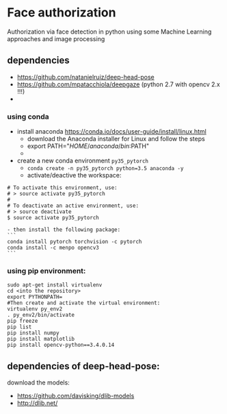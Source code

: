 # Face authorization

Authorization via face detection in python using some Machine Learning approaches and image processing

## dependencies

 - https://github.com/natanielruiz/deep-head-pose 
 - https://github.com/mpatacchiola/deepgaze (python 2.7 with opencv 2.x !!!)
 - 


### using conda

 - install anaconda https://conda.io/docs/user-guide/install/linux.html
     - download the Anaconda installer for Linux and follow the steps
     - export PATH="$HOME/anaconda/bin:$PATH"
     -     
 - create a new conda environment `py35_pytorch`
    - ```conda create -n py35_pytorch python=3.5 anaconda -y```
    - activate/deactive the workspace:
``` 
# To activate this environment, use:
# > source activate py35_pytorch
#
# To deactivate an active environment, use:
# > source deactivate
$ source activate py35_pytorch
```
    - then install the following package:
    ```
    conda install pytorch torchvision -c pytorch
    conda install -c menpo opencv3
    ```
    
### using pip environment:

```
sudo apt-get install virtualenv
cd <into the repository>
export PYTHONPATH=
#Then create and activate the virtual environment:
virtualenv py_env2
. py_env2/bin/activate
pip freeze
pip list
pip install numpy
pip install matplotlib
pip install opencv-python==3.4.0.14

```


## dependencies of deep-head-pose:

download the models:
 - https://github.com/davisking/dlib-models
 - http://dlib.net/